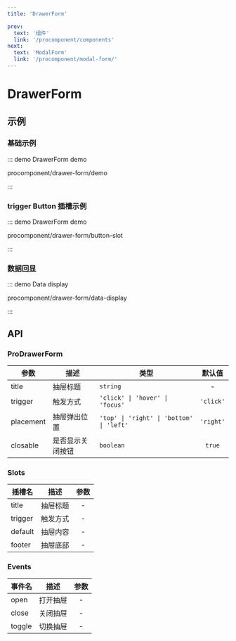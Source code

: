 ```yaml
---
title: 'DrawerForm'

prev:
  text: '组件'
  link: '/procomponent/components'
next:
  text: 'ModalForm'
  link: '/procomponent/modal-form/'
---
```



# DrawerForm

## 示例


### 基础示例

::: demo DrawerForm demo

procomponent/drawer-form/demo

:::


### trigger Button 插槽示例

::: demo DrawerForm demo

procomponent/drawer-form/button-slot

:::

### 数据回显

::: demo Data display

procomponent/drawer-form/data-display

:::

## API

### ProDrawerForm

| 参数      | 描述             | 类型                                     |  默认值   |
| --------- | ---------------- | ---------------------------------------- | :-------: |
| title     | 抽屉标题         | `string`                                 |     -     |
| trigger   | 触发方式         | `'click' \| 'hover' \| 'focus'`          | `'click'` |
| placement | 抽屉弹出位置     | `'top' \| 'right' \| 'bottom' \| 'left'` | `'right'` |
| closable  | 是否显示关闭按钮 | `boolean`                                |  `true`   |

### Slots

| 插槽名  |   描述   | 参数  |
| ------- | :------: | :---: |
| title   | 抽屉标题 |   -   |
| trigger | 触发方式 |   -   |
| default | 抽屉内容 |   -   |
| footer  | 抽屉底部 |   -   |

### Events

| 事件名 |   描述   | 参数  |
| ------ | :------: | :---: |
| open   | 打开抽屉 |   -   |
| close  | 关闭抽屉 |   -   |
| toggle | 切换抽屉 |   -   |
